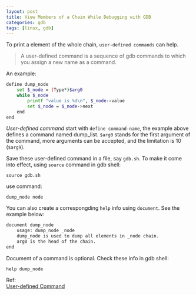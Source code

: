 ```yaml
---
layout: post
title: View Members of a Chain While Debugging with GDB
categories: gdb
tags: [linux, gdb]
---
```


To print a element of the whole chain, `user-defined commands` can help.

>A user-defined command is a sequence of gdb commands to which you assign a new name as a command.

An example:

```sh
define dump_node
    set $_node = (Type*)$arg0
    while $_node
        printf "value is %d\n", $_node->value
        set $_node = $_node->next
    end
end
```
*User-defined command* start with `define command-name`, the example above defines a command named dump_list. `$arg0` stands for the first argument of the command, more arguments can be accepted, and the limitation is 10 (`$arg9`). 

Save these user-defined command in a file, say `gdb.sh`. To make it come into effect, using `source` command in gdb shell:

```
source gdb.sh
```

use command:

```
dump_node node
```

You can also create a correspongding `help` info using `document`.  See the example below:

```sh
document dump_node
    usage: dump_node _node
    dump_node is used to dump all elements in _node chain.
    arg0 is the head of the chain.
end
```
Document of a command is optional. Check these info in gdb shell:

```
help dump_node
```

Ref:   
[User-defined Command](http://sourceware.org/gdb/current/onlinedocs/gdb/Define.html)

